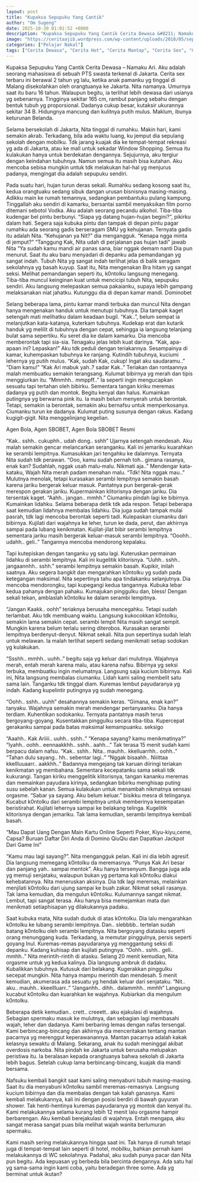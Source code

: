 ```yaml
---
layout: post
title: "Kupaksa Sepupuku Yang Cantik"
author: "Om Sugeng"
date: 2025-10-30 01:01:52 +0000
description: "Kupaksa Sepupuku Yang Cantik Cerita Dewasa &#8211; Namaku Ari. Aku adalah seorang mahasiswa di sebuah PTS swasta terkenal di Jakarta. Cerita sex terbaru ini berawal 2 tahun yg lalu, ketika anak pamank..."
image: "https://ceritaajib.wordpress.com/wp-content/uploads/2018/05/sepupuku.jpg?w=447&#038;h=609"
categories: ["Pelajar Nakal"]
tags: ["Cerita Dewasa", "Cerita Hot", "Cerita Mantap", "Cerita Sex", "Cinta Hanya Nafsu", "Cinta Terlarang"]
---
```


Kupaksa Sepupuku Yang Cantik
Cerita Dewasa &#8211; Namaku Ari. Aku adalah seorang mahasiswa di sebuah PTS swasta terkenal di Jakarta. Cerita sex terbaru ini berawal 2 tahun yg lalu, ketika anak pamanku yg tinggal di Malang disekolahkan oleh orangtuanya ke Jakarta. Nita namanya. Umurnya saat itu baru 16 tahun. Walaupun begitu, ia terlihat lebih dewasa dari usianya yg sebenarnya. Tingginya sekitar 165 cm, rambut panjang sebahu dengan bentuk tubuh yg proporsional. Dadanya cukup besar, kutaksir ukurannya sekitar 34 B. Hidungnya mancung dan kulitnya putih mulus. Maklum, ibunya keturunan Belanda.

Selama bersekolah di Jakarta, Nita tinggal di rumahku. Makin hari, kami semakin akrab. Terkadang, bila ada waktu luang, ku jemput dia sepulang sekolah dengan mobilku. Tdk jarang kuajak dia ke tempat-tempat rekreasi yg ada di Jakarta, atau ke mall untuk sekadar Window Shopping. Semua itu kulakukan hanya untuk berdekatan dengannya. Sejujurnya, aku tergiur dengan keindahan tubuhnya. Namun semua itu masih bisa kutahan. Aku mencoba sebisa mungkin untuk tdk melakukan hal-hal yg menjurus padanya, mengingat dia adalah sepupuku sendiri.

Pada suatu hari, hujan turun deras sekali. Rumahku sedang kosong saat itu, kedua orangtuaku sedang sibuk dangan urusan bisnisnya masing-masing. Adikku main ke rumah temannya, sedangkan pembantuku pulang kampung. Tinggallah aku sendiri di kamarku, bersantai sambil menyaksikan film porno ditemani sebotol Vodka. Aku adalah seorang pecandu alkohol. Tiba-tiba kudengar bel pintu berbunyi.
“Siapa yg datang hujan-hujan begini?”, pikirku dalam hati.
Segera saja kubuka pintu dan tampak di depan pintu pagar rumahku ada seorang gadis berseragam SMU yg kehujanan. Ternyata gadis itu adalah Nita.
“Kehujanan ya Nit?” dia mengangguk.
“Kenapa ngga minta di jemput?”
“Tanggung Kak, Nita udah di perjalanan pas hujan tadi” jawab Nita
“Ya sudah kamu mandi air panas sana, biar nggak demam nanti
Dia pun menurut. Saat itu aku baru menyadari di depanku ada pemandangan yg sangat indah. Tubuh Nita yg sangat indah terlihat jelas di balik seragam sekolahnya yg basah kuyup. Saat itu, Nita mengenakan Bra hitam yg sangat seksi. Melihat pemandangan seperti itu, k0ntolku langsung menegang. Tiba-tiba muncul keinginan kuat untuk mencicipi tubuh Nita, sepupuku sendiri. Aku langsung melepaskan semua pakaianku, supaya lebih gampang melaksanakan niat jahatku. Kutunggu dia di depan kamar mandi. Dominobet

Selang beberapa lama, pintu kamar mandi terbuka dan muncul Nita dengan hanya mengenakan handuk untuk menutupi tubuhnya. Dia tampak kaget setengah mati melihatku dalam keadaan bugil.
“Kak..”, belum sempat ia melanjutkan kata-katanya, kuterkam tubuhnya.
Kudekap erat dan kutarik handuk yg melilit di tubuhnya dengan cepat, sehingga ia langsung telanjang bulat sama sepertiku. Ku seret dia ke dalam kamarku. Dia mencoba memberontak tapi sia-sia. Tenagaku jelas lebih kuat darinya.
“Kak, apa-apaan ini? Lepaskan!” Aku tdk peduli dengan teriakannya.
Sesampainya di kamar, kuhempaskan tubuhnya ke ranjang. Kutindih tubuhnya, kuciumi lehernya yg putih mulus.
“Kak, sudah Kak, cukup! Ingat aku saudaramu..”
“Diam kamu!”
“Kak Ari mabuk yah..? sadar Kak..”
Teriakan dan rontaannya malah membuatku semakin terangsang. Kulumat bibirnya yg merah dan tipis menggiurkan itu.
“Mmmhh.. mmppff..” Ia seperti ingin mengucapkan sesuatu tapi tertahan oleh bibirku.
Sementara tangan kiriku meremas dadanya yg putih dan montok. Begitu kenyal dan halus. Kumainkan putingnya yg berwarna pink itu. Ia masih belum menyerah untuk berontak. Tetapi, semakin ia berontak, semakin aku bernafsu untuk memperkosanya. Ciumanku turun ke dadanya. Kulumat puting susunya dengan rakus. Kadang kugigit-gigit. Nita menggelinjang kegelian.

Agen Bola, Agen SBOBET, Agen Bola SBOBET Resmi

“Kak.. sshh.. cukuphh.. udah dong.. sshh” Ujarnya setengah mendesah.
Aku malah semakin gencar melancarkan seranganku. Kali ini jemariku kuarahkan ke serambi lempitnya. Kumasukkan jari tengahku ke dalamnya. Ternyata Nita sudah tdk perawan.
“Ooo, kamu sudah pernah toh.. gimana rasanya, enak kan? Sudahlah, nggak usah malu-malu. Nikmati aja..” Mendengar kata-kataku, Wajah Nita merah padam menahan malu.
“Tdk! Nita nggak mau..”
Mulutnya menolak, tetapi kurasakan serambi lempitnya semakin basah karena jariku bergerak keluar masuk. Pantatnya pun bergerak-gerak merespon gerakan jariku. Kupermainkan klitorisnya dengan jariku. Dia tersentak kaget.
“Aahh.. jangan.. mmhh.” Ciumanku pindah lagi ke bibirnya.
Kumainkan lidahku. Selama beberapa detik tdk ada respon. Tetapi beberapa saat kemudian lidahnya membalas lidahku. Dia juga sudah tampak mulai pasrah, tdk lagi mencoba berontak seperti tadi. Kulepaskan ciumanku dari bibirnya. Kujilati dari wajahnya ke leher, turun ke dada, perut, dan akhirnya sampai pada lubang kenikmatan. Kujilat-jilat bibir serambi lempitnya sementara jariku masih bergerak keluar-masuk serambi lempitnya.
“Ooohh.. udahh.. geli..” Tangannya mencoba mendorong kepalaku.

Tapi kutepiskan dengan tanganku yg satu lagi. Kuteruskan permainan lidahku di serambi lempitnya. Kali ini kugelitik klitorisnya.
“Uuhh.. sshh.. jangaannhh.. sshh.”
serambi lempitnya semakin basah. Kupikir, inilah saatnya. Aku segera bangkit dan mengarahkan k0ntolku yg sudah pada ketegangan maksimal. Nita sepertinya tahu apa tindakanku selanjutnya. Dia mencoba mendorongku, tapi kupegangi kedua tangannya. Kubuka lebar kedua pahanya dengan pahaku. Kumajukan pinggulku dan, bless! Dengan sekali tekan, amblaslah k0ntolku ke dalam serambi lempitnya.

“Jangan Kaakk.. oohh” teriaknya berusaha mencegahku.
Tetapi sudah terlambat. Aku tdk membuang waktu. Langsung kukocokkan k0ntolku, semakin lama semakin cepat. serambi lempit Nita masih sangat sempit. Mungkin karena belum terlalu sering diterobos. Kurasakan serambi lempitnya berdenyut-denyut. Nikmat sekali. Nita pun sepertinya sudah lelah untuk melawan. Ia malah terlihat seperti sedang menikmati setiap sodokan yg kulakukan.

“Ssshh.. mmhh.. uuhh..” begitu saja yg keluar dari mulutnya.
Wajahnya merah, entah merah karena malu, atau karena nafsu. Bibirnya yg seksi terbuka, membuatku ingin melumatnya. Langsung saja kucium bibirnya. Kali ini, Nita langsung membalas ciumanku. Lidah kami saling membelit satu sama lain. Tanganku tdk tinggal diam. Kuremas lembut payudaranya yg indah. Kadang kupelintir putingnya yg sudah menegang.

“Oohh.. sshh.. uuhh” desahannya semakin keras.
“Gimana, enak kan?” tanyaku.
Wajahnya semakin merah mendengar pertanyaanku. Dia hanya terdiam. Kuhentikan sodokanku. Ternyata pantatnya masih terus bergoyang-goyang. Kusentakkan pinggulku secara tiba-tiba. Kupercepat gerakanku sampai pada batas maksimal kemampuanku. seksigo

“Aaahh.. Kak Ariiii.. uuhh.. sshh..”
“Kenapa sayang? kamu menikmatinya?”
“Iyahh.. oohh.. eennaakkhh.. sshh.. aahh…”
Tak terasa 15 menit sudah kami berpacu dalam nafsu.
“Kak.. sshh.. Nita.. mauhh.. kkelluarrhh.. oohh..”
“Tahan dulu sayang.. hh.. sebentar lagi..”
“Nggak bisaahh.. Niiittaa kkellluuaarr.. aakkhh..”
Badannya mengejang tak karuan diiringi teriakan kenikmatan yg membahana. Sementara kecepatanku sama sekali tdk kukurangi. Tangan kiriku menggelitik klitorisnya, tangan kananku meremas dan memainkan payudara kirinya, sedangkan bibirku menghisap puting susu sebelah kanan. Semua kulakukan untuk menambah nikmatnya sensasi orgasme.
“Sabar ya sayang. Aku belum keluar.” bisikku mesra di telinganya.
Kucabut k0ntolku dari serambi lempitnya untuk memberinya kesempatan beristirahat. Kujilati lehernya sampai ke belakang telinga. Kugelitik klitorisnya dengan jemariku. Tak lama kemudian, serambi lempitnya kembali basah.

&#8220;Mau Dapat Uang Dengan Main Kartu Online Seperti Poker, Kiyu-kiyu,ceme, Capsa? Buruan Daftar Diri Anda di Domino QiuQiu dan Dapatkan Jackpot Dari Game Ini&#8221;

“Kamu mau lagi sayang?”. Nita mengangguk pelan.
Kali ini dia lebih agresif. Dia langsung memegang k0ntolku da meremasnya.
“Punya Kak Ari besar dan panjang yah.. sampai mentok”.
Aku hanya tersenyum. Bangga juga ada yg memuji senjataku, walaupun bukan yg pertama kali k0ntolku diakui kehebatannya. Nita meneruskan aksinya. Dia tdk lagi meremas, melainkan menjilati k0ntolku dari ujung sampai ke buah zakar. Nikmat sekali rasanya. Tak lama kemudian, dia mengulun k0ntolku. Kulumannya sangat nikmat. Lembut, tapi sangat terasa. Aku hanya bisa memejamkan mata dan menikmati setiaphisapan yg dilakukannya padaku.

Saat kubuka mata, Nita sudah duduk di atas k0ntolku. Dia lalu mengarahkan k0ntolku ke lubang serambi lempitnya. Dan.. slebbbb.. tertelan sudah batang k0ntolku oleh serambi lempitnya. Nita bergoyang diatasku seperti orang menunggang kuda. Terkadang, ia memutar pinggulnya, persis seperti goyang Inul. Kuremas-remas payudaranya yg menggantung seksi di depanku. Kadang kuhisap dan kujilati putingnya.
“Oohh.. sshh.. geli.. mmhh..” Nita merintih-rintih di atasku.
Selang 20 menit kemudian, Nita orgasme untuk yg kedua kalinya. Dia langsung ambruk di dadaku. Kubalikkan tubuhnya. Kutusuk dari belakang. Kugerakkan pinggulku secepat mungkin. Nita hanya mampu merintih dan mendesah. 5 menit kemudian, akumerasa ada sesuatu yg hendak keluar dari senjataku.
“Nit.. aku.. mauhh.. kkeellluarr..”
“Janganhh.. dihh.. dalammhh.. mmhh”
Langsung kucabut k0ntolku dan kuarahkan ke wajahnya. Kubiarkan dia mengulum k0ntolku.

Beberapa detik kemudian.. crett.. creeett.. aku ejakulasi di wajahnya. Sebagian spermaku masuk ke mulutnya, dan sebagian lagi membasahi wajah, leher dan dadanya.
Kami berbaring lemas dengan nafas tersengal. Kami berbincang-bincang dan akhirnya dia menceritakan tentang mantan pacarnya yg merenggut keperawanannya. Mantan pacarnya adalah kakak kelasnya sewaktu di Malang. Sekarang, anak itu sudah meninggal akibat overdosis narkoba. Nita pindah ke Jakarta untuk berusaha melupakan peristiwa itu. Ia beralasan kepada orangtuanya bahwa sekolah di Jakarta lebih bagus. Setelah cukup lama berbincang-bincang, kuajak dia mandi bersama.

Nafsuku kembali bangkit saat kami saling menyabuni tubuh masing-masing. Saat itu dia menyabuni k0ntolku sambil meremas-remasnya. Langsung kucium bibirnya dan dia membalas dengan tak kalah ganasnya. Kami kembali melakukannya, kali ini dengan posisi berdiri di bawah guyuran shower. Tak henti-hentinya kuremas payudaranya yg montok dan kenyal itu. Kami melakukannya selama kurang lebih 12 menit lalu orgasme hampir berbarengan. Aku kembali berejakulasi di wajahnya. Entah mengapa, aku sangat merasa sangat puas bila melihat wajah wanita berlumuran spermaku.

Kami masih sering melakukannya hingga saat ini. Tak hanya di rumah tetapi juga di tempat-tempat lain seperti di hotel, mobilku, bahkan pernah kami melakukannya di WC sekolahnya. Padahal, aku sudah punya pacar dan Nita pun begitu. Ada kepuasan yg berbeda bila bercinta dengannya. Ada satu hal yg sama-sama ingin kami coba, yaitu beradegan three some. Ada yg berminat untuk ikutan?